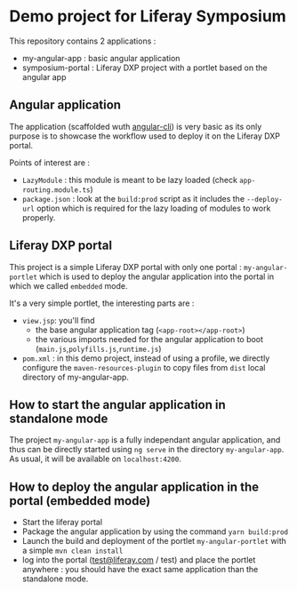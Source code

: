 # Demo project for Liferay Symposium


This repository contains 2 applications :
* my-angular-app : basic angular application
* symposium-portal : Liferay DXP project with a portlet based on the angular app


## Angular application

The application (scaffolded wuth [angular-cli](http://cli.angular.io)) is very basic as its only purpose is to showcase the workflow used to deploy it on the Liferay DXP portal.

Points of interest are :
* `LazyModule` : this module is meant to be lazy loaded (check `app-routing.module.ts`) 
* `package.json` : look at the `build:prod` script as it includes the `--deploy-url` option which is required for the 
lazy loading of modules to work properly.

## Liferay DXP portal

This project is a simple Liferay DXP portal with only one portal : `my-angular-portlet` which is used to deploy the 
angular application into the portal in which we called `embedded` mode.

It's a very simple portlet, the interesting parts are :
 * `view.jsp`: you'll find 
   * the base angular application tag (`<app-root></app-root>`)
   * the various imports needed for the angular application to boot (`main.js`,`polyfills.js`,`runtime.js`)
 * `pom.xml` : in this demo project, instead of using a profile, we directly configure the `maven-resources-plugin` to copy files from `dist` local directory of my-angular-app.

## How to start the angular application in standalone mode

The project `my-angular-app` is a fully independant angular application, and thus can be directly started using `ng serve` 
in the directory `my-angular-app`. As usual, it will be available on `localhost:4200`.

## How to deploy the angular application in the portal (embedded mode)

* Start the liferay portal
* Package the angular application by using the command `yarn build:prod`
* Launch the build and deployment of the portlet `my-angular-portlet` with a simple `mvn clean install`
* log into the portal (test@liferay.com / test) and place the portlet anywhere : you should have the exact same application than the standalone mode. 
